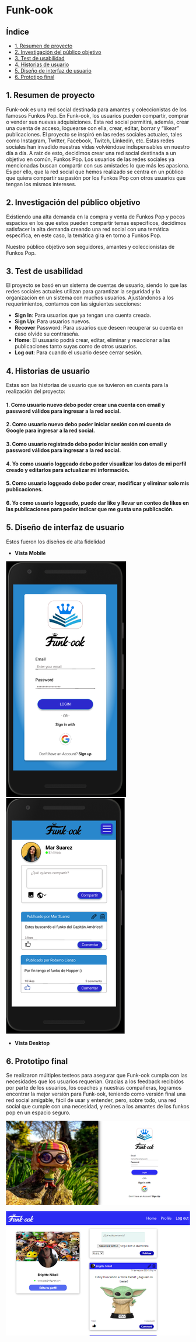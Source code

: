 # Funk-ook

## Índice

* [1. Resumen de proyecto](#1-Resumen-de-proyecto)
* [2. Investigación del público objetivo](#2-Investigación-del-público-objetivo)
* [3. Test de usabilidad](#3-Test-de-usabilidad)
* [4. Historias de usuario](#4-Historias-de-usuario)
* [5. Diseño de interfaz de usuario ](#4-Historias-de-usuario)
* [6. Prototipo final](#4-Prototipo-final)


## 1. Resumen de proyecto

Funk-ook es una red social destinada para amantes y coleccionistas de los famosos Funkos Pop. 
En Funk-ook, los usuarios pueden compartir, comprar o vender sus nuevas adquisiciones. Esta red social permitirá, además, crear una cuenta de acceso, loguearse con ella, crear, editar, borrar y “likear” publicaciones.
El proyecto se inspiró en las redes sociales actuales, tales como Instagram, Twitter, Facebook, Twitch, Linkedin, etc. Estas redes sociales han invadido nuestras vidas volviéndose indispensables en nuestro día a día.
A raíz de esto, decidimos crear una red social destinada a un objetivo en común, Funkos Pop. Los usuarios de las redes sociales ya mencionadas buscan compartir con sus amistades lo que más les apasiona. Es por ello, que la red social que hemos realizado se centra en un público que quiera compartir su pasión por los Funkos Pop con otros usuarios que tengan los mismos intereses. 

## 2. Investigación del público objetivo

Existiendo una alta demanda en la compra y venta de Funkos Pop y pocos espacios en los que estos pueden compartir temas específicos, decidimos satisfacer la alta demanda creando una red social con una temática específica, en este caso, la temática gira en torno a Funkos Pop.

Nuestro público objetivo son seguidores, amantes y coleccionistas de Funkos Pop. 


## 3. Test de usabilidad

El proyecto se basó en un sistema de cuentas de usuario, siendo lo que las redes sociales actuales utilizan para garantizar la seguridad y la organización en un sistema con muchos usuarios. Ajustándonos a los requerimientos, contamos con las siguientes secciones:

* **Sign In**: Para usuarios que ya tengan una cuenta creada.
* **Sign Up**: Para usuarios nuevos.
* **Recover** Password: Para usuarios que deseen recuperar su cuenta en caso olvide su contraseña.
* **Home**: El ususario podrá crear, editar, eliminar y reaccionar a las publicaciones tanto suyas como de otros usuarios.
* **Log out**: Para cuando el usuario desee cerrar sesión.


## 4. Historias de usuario

Estas son las historias de usuario que se tuvieron en cuenta para la realización del proyecto:

#### 1. Como usuario nuevo debo poder crear una cuenta con email y password válidos para ingresar a la red social.

#### 2. Como usuario nuevo debo poder iniciar sesión con mi cuenta de Google para ingresar a la red social.

#### 3. Como usuario registrado debo poder iniciar sesión con email y password válidos para ingresar a la red social.

#### 4. Yo como usuario loggeado debo poder visualizar los datos de mi perfil creado y editarlos para actualizar mi información.

#### 5. Como usuario loggeado debo poder crear, modificar y eliminar solo mis publicaciones.
#### 6. Yo como usuario loggeado, puedo dar like y llevar un conteo de likes en las publicaciones para poder indicar que me gusta una publicación.

## 5. Diseño de interfaz de usuario

Estos fueron los diseños de alta fidelidad 

* **Vista Mobile**

![alt text](src\Imagenes_ReadMe\Mobile_login.PNG)
![alt text](src\Imagenes_ReadMe\Mobile_profile.PNG)

* **Vista Desktop**




## 6. Prototipo final

Se realizaron múltiples testeos para asegurar que Funk-ook cumpla con las necesidades que los usuarios requerían.
Gracias a los feedback recibidos por parte de los usuarios, los coaches y nuestras compañeras, logramos encontrar la mejor versión para Funk-ook, teniendo como versión final una red social amigable, fácil de usar y entender, pero, sobre todo, una red social que cumple con una necesidad, y reúnes a los amantes de los funkos pop en un espacio seguro. 




![alt text](src\Imagenes_ReadMe\Deskop_login.PNG)

![alt text](src\Imagenes_ReadMe\Desktop_profile.PNG)





